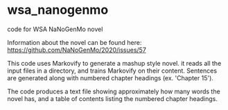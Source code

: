 # wsa_nanogenmo
code for WSA NaNoGenMo novel

Information about the novel can be found here: https://github.com/NaNoGenMo/2020/issues/57

This code uses Markovify to generate a mashup style novel. it reads all the input files in a directory, and trains Markovify on their content. Sentences are generated along with numbered chapter headings (ex. 'Chapter 15').

The code produces a text file showing approximately how many words the novel has, and a table of contents listing the numbered chapter headings. 
